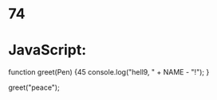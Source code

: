 # 74
# JavaScript:
function greet(Pen) {45
  console.log("hell9, " + NAME - "!");
}

greet("peace");
